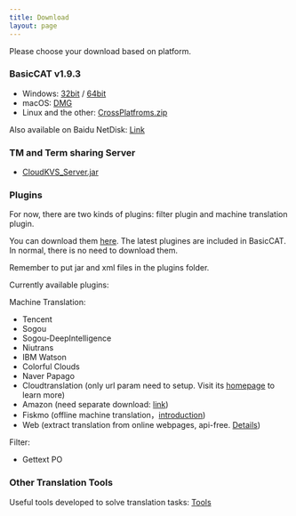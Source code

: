 ```yaml
---
title: Download
layout: page
---
```


Please choose your download based on platform.

### BasicCAT v1.9.3

* Windows: [32bit](https://github.com/xulihang/BasicCAT/releases/download/v1.9.3/BasicCAT-windows-x86.exe) /  [64bit](https://github.com/xulihang/BasicCAT/releases/download/v1.9.3/BasicCAT-windows-x64.exe)
* macOS:  [DMG](https://github.com/xulihang/BasicCAT/releases/download/v1.9.3/BasicCAT_mac.dmg)
* Linux and the other:  [CrossPlatfroms.zip](https://github.com/xulihang/BasicCAT/releases/download/v1.9.3/BasicCAT-crossplatforms.zip)

Also available on Baidu NetDisk: [Link](https://pan.baidu.com/s/1HmD4pJ9hIYyK9bnqINtoFQ)


### TM and Term sharing Server

*  [CloudKVS_Server.jar](https://github.com/xulihang/BasicCAT/releases/download/v1.2-beta2/CloudKVS_Server.jar)


### Plugins

For now, there are two kinds of plugins: filter plugin and machine translation plugin.

You can download them [here](https://github.com/xulihang/BasicCAT/releases/download/plugins/all_plugins.zip). The latest plugines are included in BasicCAT. In normal, there is no need to download them.

Remember to put jar and xml files in the plugins folder.

Currently available plugins:

Machine Translation:

* Tencent 
* Sogou
* Sogou-DeepIntelligence
* Niutrans
* IBM Watson
* Colorful Clouds
* Naver Papago
* Cloudtranslation (only url param need to setup. Visit its [homepage](https://cloudtranslation.com/static/api_en.html) to learn more)
* Amazon (need separate download: [link](https://github.com/xulihang/BasicCAT/releases/download/plugins/amazon.zip))
* Fiskmo (offline machine translation，[introduction](/offline-machine-translation))
* Web (extract translation from online webpages, api-free. [Details](https://www.basiccat.org/new-plugin-machine-translation-via-web/))


Filter:

* Gettext PO

### Other Translation Tools

Useful tools developed to solve translation tasks: [Tools](/tools/)

